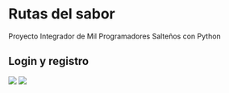# Rutas del sabor

Proyecto Integrador de Mil Programadores Salteños con Python

## Login y registro

![](https://storage.googleapis.com/rutas-del-sabor/documentation-github/login.png)
![](https://storage.googleapis.com/rutas-del-sabor/documentation-github/register.png)



